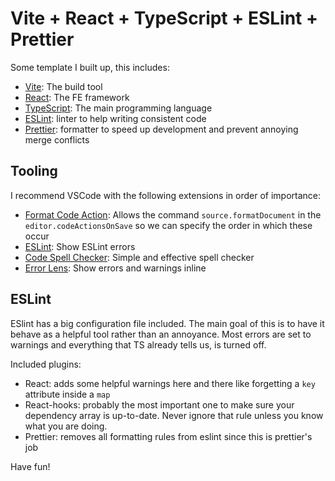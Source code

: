 # Vite + React + TypeScript + ESLint + Prettier

Some template I built up, this includes:

* [Vite](https://vitejs.dev/): The build tool
* [React](https://react.dev/): The FE framework
* [TypeScript](https://www.typescriptlang.org/): The main programming language
* [ESLint](https://eslint.org/): linter to help writing consistent code
* [Prettier](https://prettier.io/): formatter to speed up development and prevent annoying merge conflicts

## Tooling

I recommend VSCode with the following extensions in order of importance:

* [Format Code Action](https://marketplace.visualstudio.com/items?itemName=rohit-gohri.format-code-action): Allows the command `source.formatDocument` in the `editor.codeActionsOnSave` so we can specify the order in which these occur
* [ESLint](https://marketplace.visualstudio.com/items?itemName=dbaeumer.vscode-eslint): Show ESLint errors
* [Code Spell Checker](https://marketplace.visualstudio.com/items?itemName=streetsidesoftware.code-spell-checker): Simple and effective spell checker
* [Error Lens](https://marketplace.visualstudio.com/items?itemName=usernamehw.errorlens): Show errors and warnings inline

## ESLint

ESlint has a big configuration file included.
The main goal of this is to have it behave as a helpful tool rather than an annoyance.
Most errors are set to warnings and everything that TS already tells us, is turned off.

Included plugins:

* React: adds some helpful warnings here and there like forgetting a `key` attribute inside a `map`
* React-hooks: probably the most important one to make sure your dependency array is up-to-date. Never ignore that rule unless you know what you are doing.
* Prettier: removes all formatting rules from eslint since this is prettier's job

Have fun!
